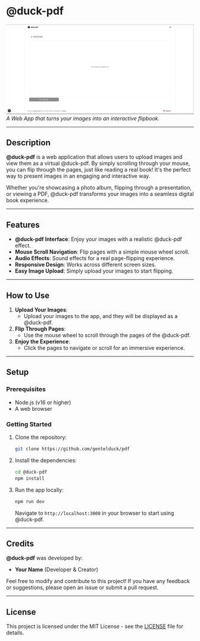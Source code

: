 # @duck-pdf

![@duck-pdf Logo](/public/og.png)  
_A Web App that turns your images into an interactive flipbook._

---

## Description

**@duck-pdf** is a web application that allows users to upload images and view them as a virtual @duck-pdf. By simply scrolling through your mouse, you can flip through the pages, just like reading a real book! It's the perfect way to present images in an engaging and interactive way.

Whether you're showcasing a photo album, flipping through a presentation, or viewing a PDF, @duck-pdf transforms your images into a seamless digital book experience.

---

## Features

- **@duck-pdf Interface**: Enjoy your images with a realistic @duck-pdf effect.
- **Mouse Scroll Navigation**: Flip pages with a simple mouse wheel scroll.
- **Audio Effects**: Sound effects for a real page-flipping experience.
- **Responsive Design**: Works across different screen sizes.
- **Easy Image Upload**: Simply upload your images to start flipping.

---

## How to Use

1. **Upload Your Images**:
   - Upload your images to the app, and they will be displayed as a @duck-pdf.
2. **Flip Through Pages**:
   - Use the mouse wheel to scroll through the pages of the @duck-pdf.
3. **Enjoy the Experience**:
   - Click the pages to navigate or scroll for an immersive experience.

---

## Setup

### Prerequisites

- Node.js (v16 or higher)
- A web browser

### Getting Started

1. Clone the repository:

   ```bash
   git clone https://github.com/gentelduck/pdf
   ```

2. Install the dependencies:

   ```bash
   cd @duck-pdf
   npm install
   ```

3. Run the app locally:

   ```bash
   npm run dev
   ```

   Navigate to `http://localhost:3000` in your browser to start using @duck-pdf.

---

## Credits

**@duck-pdf** was developed by:

- **Your Name** (Developer & Creator)

Feel free to modify and contribute to this project! If you have any feedback or suggestions, please open an issue or submit a pull request.

---

## License

This project is licensed under the MIT License - see the [LICENSE](LICENSE) file for details.
